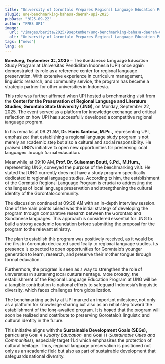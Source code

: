 ```yaml
---
title: "University of Gorontalo Prepares Regional Language Education Program through Benchmarking at UPI"
slugId: ung-benchmarking-bahasa-daerah-upi-2025
pubDate: "2025-09-22"
author: "FPBS UPI"
image:
  url: "/images/berita/2025/9september/ung-benchmarking-bahasa-daerah-upi-2025.webp"
  alt: "University of Gorontalo Prepares Regional Language Education Program through Benchmarking at UPI"
tags: ["news"]
lang: en
---
```


**Bandung, September 22, 2025** – The Sundanese Language Education Study Program at Universitas Pendidikan Indonesia (UPI) once again demonstrated its role as a reference center for regional language preservation. With extensive experience in curriculum management, linguistic research, and community service, the program has become a strategic partner for other universities in Indonesia.  

This role was further affirmed when UPI hosted a benchmarking visit from the **Center for the Preservation of Regional Language and Literature Studies, Gorontalo State University (UNG),** on Monday, September 22, 2025. The event served as a platform for knowledge exchange and critical reflection on how UPI has successfully developed a competitive regional language program.  

In his remarks at 09:21 AM, **Dr. Haris Santosa, M.Pd.,** representing UPI, emphasized that establishing a regional language study program is not merely an academic step but also a cultural and social responsibility. He praised UNG’s initiative to open new opportunities for preserving local languages through formal education.  

Meanwhile, at 09:10 AM, **Prof. Dr. Sulaeman Bouti, S.Pd., M.Hum.,** representing UNG, conveyed the purpose of the benchmarking visit. He stated that UNG currently does not have a study program specifically dedicated to regional language studies. According to him, the establishment of the Gorontalo Regional Language Program is crucial to addressing the challenges of local language preservation and strengthening the cultural identity of the Gorontalo community.  

The discussion continued at 09:28 AM with an in-depth interview session. One of the main points raised was the initial strategy of developing the program through comparative research between the Gorontalo and Sundanese languages. This approach is considered essential for UNG to build a strong academic foundation before submitting the proposal for the program to the relevant ministry.  

The plan to establish this program was positively received, as it would be the first in Gorontalo dedicated specifically to regional language studies. Its presence is expected to open opportunities for Gorontalo’s younger generation to learn, research, and preserve their mother tongue through formal education.  

Furthermore, the program is seen as a way to strengthen the role of universities in sustaining local cultural heritage. More broadly, the establishment of the Regional Language Education Program at UNG will be a tangible contribution to national efforts to safeguard Indonesia’s linguistic diversity, which faces challenges from globalization.  

The benchmarking activity at UPI marked an important milestone, not only as a platform for knowledge sharing but also as an initial step toward the establishment of the long-awaited program. It is hoped that the program will soon be realized and contribute to preserving Gorontalo’s linguistic and cultural identity in the future.  

This initiative aligns with the **Sustainable Development Goals (SDGs),** particularly Goal 4 (*Quality Education*) and Goal 11 (*Sustainable Cities and Communities*), especially target 11.4 which emphasizes the protection of cultural heritage. Thus, regional language preservation is positioned not only as an academic field but also as part of sustainable development that safeguards national diversity.  
